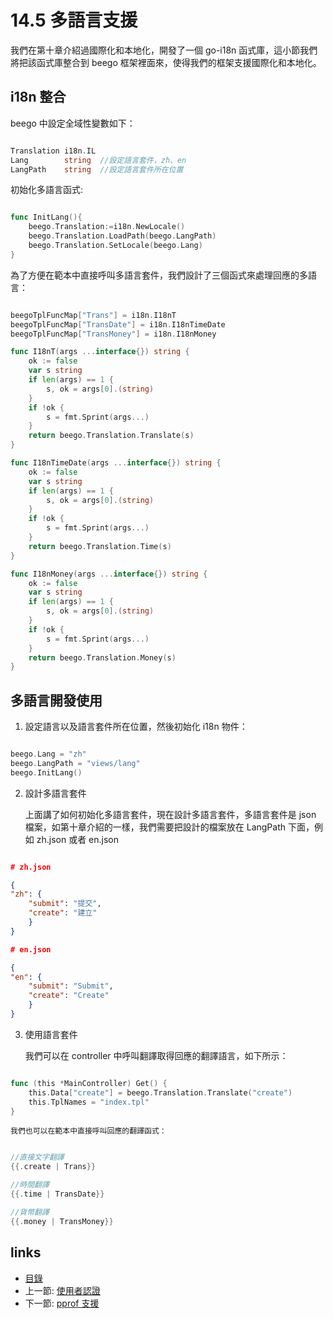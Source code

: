 <!-- {% raw %} -->
# 14.5 多語言支援
我們在第十章介紹過國際化和本地化，開發了一個 go-i18n 函式庫，這小節我們將把該函式庫整合到 beego 框架裡面來，使得我們的框架支援國際化和本地化。

## i18n 整合
beego 中設定全域性變數如下：
```Go

Translation	i18n.IL
Lang 		string  //設定語言套件，zh、en
LangPath	string  //設定語言套件所在位置
```
初始化多語言函式:
```Go

func InitLang(){
    beego.Translation:=i18n.NewLocale()
    beego.Translation.LoadPath(beego.LangPath)
    beego.Translation.SetLocale(beego.Lang)
}
```
為了方便在範本中直接呼叫多語言套件，我們設計了三個函式來處理回應的多語言：
```Go

beegoTplFuncMap["Trans"] = i18n.I18nT
beegoTplFuncMap["TransDate"] = i18n.I18nTimeDate
beegoTplFuncMap["TransMoney"] = i18n.I18nMoney

func I18nT(args ...interface{}) string {
    ok := false
    var s string
    if len(args) == 1 {
        s, ok = args[0].(string)
    }
    if !ok {
        s = fmt.Sprint(args...)
    }
    return beego.Translation.Translate(s)
}

func I18nTimeDate(args ...interface{}) string {
    ok := false
    var s string
    if len(args) == 1 {
        s, ok = args[0].(string)
    }
    if !ok {
        s = fmt.Sprint(args...)
    }
    return beego.Translation.Time(s)
}

func I18nMoney(args ...interface{}) string {
    ok := false
    var s string
    if len(args) == 1 {
        s, ok = args[0].(string)
    }
    if !ok {
        s = fmt.Sprint(args...)
    }
    return beego.Translation.Money(s)
}
```
## 多語言開發使用
1. 設定語言以及語言套件所在位置，然後初始化 i18n 物件：
```Go

beego.Lang = "zh"
beego.LangPath = "views/lang"
beego.InitLang()
```
2. 設計多語言套件


	上面講了如何初始化多語言套件，現在設計多語言套件，多語言套件是 json 檔案，如第十章介紹的一樣，我們需要把設計的檔案放在 LangPath 下面，例如 zh.json 或者 en.json
```json

# zh.json

{
"zh": {
    "submit": "提交",
    "create": "建立"
    }
}

# en.json

{
"en": {
    "submit": "Submit",
    "create": "Create"
    }
}
```
3. 使用語言套件


	我們可以在 controller 中呼叫翻譯取得回應的翻譯語言，如下所示：
```Go

func (this *MainController) Get() {
	this.Data["create"] = beego.Translation.Translate("create")
	this.TplNames = "index.tpl"
}
```
	我們也可以在範本中直接呼叫回應的翻譯函式：
```Go

//直接文字翻譯
{{.create | Trans}}

//時間翻譯
{{.time | TransDate}}

//貨幣翻譯
{{.money | TransMoney}}
```
## links
   * [目錄](<preface.md>)
   * 上一節: [使用者認證](<14.4.md>)
   * 下一節: [pprof 支援](<14.6.md>)
<!-- {% endraw %} -->
